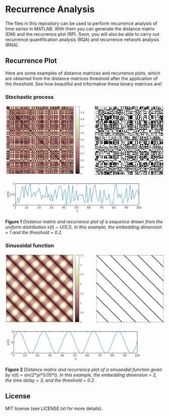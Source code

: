 # Recurrence Analysis

The files in this repository can be used to perform recurrence analysis of time series in MATLAB. With them you can generate the distance matrix (DM) and the recurrence plot (RP). Soon, you will also be able to carry out recurrence quantification analysis (RQA) and recurrence network analysis (RNA).

## Recurrence Plot

Here are some examples of distance matrices and recurrence plots, which are obtained from the distance matrices threshold after the application of the threshold. See how beautiful and informative these binary matrices are!

### Stochastic process

![Distance matrix and recurrence plot of a sequence drawn from the uniform distribution](imgs/img1.png)

![The sequence drawn from the uniform distribution](imgs/img1_seq.png)

**Figure 1** _Distance matrix and recurrence plot of a sequence drawn from the uniform distribution_ x(t) \~ U(0,1)_. In this example, the embedding dimension = 1 and the threshold = 0.2._

### Sinusoidal function

![Distance matrix and recurrence plot of a sinusoidal function](imgs/img2.png)

![The sinusoidal function](imgs/img2_seq.png)

**Figure 2** _Distance matrix and recurrence plot of a sinusoidal function given by_ x(t) = sin(2\*pi\*0.05\*t)_. In this example, the embedding dimension = 2, the time delay = 3, and the threshold = 0.2._

## License

MIT license (see LICENSE.txt for more details).